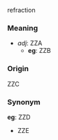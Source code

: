 refraction
### Meaning
+ _adj_: ZZA
    + __eg__: ZZB

### Origin

ZZC

### Synonym

__eg__: ZZD

+ ZZE


